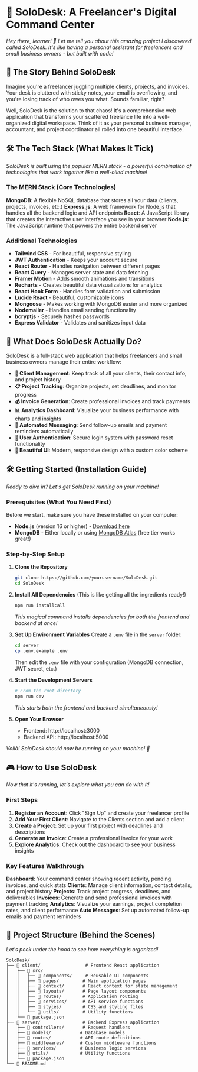 # 🚀 SoloDesk: A Freelancer's Digital Command Center

*Hey there, learner! 👋 Let me tell you about this amazing project I discovered called SoloDesk. It's like having a personal assistant for freelancers and small business owners - but built with code!*

## 📖 The Story Behind SoloDesk

Imagine you're a freelancer juggling multiple clients, projects, and invoices. Your desk is cluttered with sticky notes, your email is overflowing, and you're losing track of who owes you what. Sounds familiar, right? 

Well, SoloDesk is the solution to that chaos! It's a comprehensive web application that transforms your scattered freelance life into a well-organized digital workspace. Think of it as your personal business manager, accountant, and project coordinator all rolled into one beautiful interface.

## 🛠️ The Tech Stack (What Makes It Tick)

*SoloDesk is built using the popular MERN stack - a powerful combination of technologies that work together like a well-oiled machine!*

### The MERN Stack (Core Technologies)
**MongoDB**: A flexible NoSQL database that stores all your data (clients, projects, invoices, etc.)
**Express.js**: A web framework for Node.js that handles all the backend logic and API endpoints
**React**: A JavaScript library that creates the interactive user interface you see in your browser
**Node.js**: The JavaScript runtime that powers the entire backend server

### Additional Technologies
- **Tailwind CSS** - For beautiful, responsive styling
- **JWT Authentication** - Keeps your account secure
- **React Router** - Handles navigation between different pages
- **React Query** - Manages server state and data fetching
- **Framer Motion** - Adds smooth animations and transitions
- **Recharts** - Creates beautiful data visualizations for analytics
- **React Hook Form** - Handles form validation and submission
- **Lucide React** - Beautiful, customizable icons
- **Mongoose** - Makes working with MongoDB easier and more organized
- **Nodemailer** - Handles email sending functionality
- **bcryptjs** - Securely hashes passwords
- **Express Validator** - Validates and sanitizes input data

## 🎯 What Does SoloDesk Actually Do?

SoloDesk is a full-stack web application that helps freelancers and small business owners manage their entire workflow:

- **👥 Client Management**: Keep track of all your clients, their contact info, and project history
- **📋 Project Tracking**: Organize projects, set deadlines, and monitor progress
- **💰 Invoice Generation**: Create professional invoices and track payments
- **📊 Analytics Dashboard**: Visualize your business performance with charts and insights
- **📧 Automated Messaging**: Send follow-up emails and payment reminders automatically
- **📱 User Authentication**: Secure login system with password reset functionality
- **🎨 Beautiful UI**: Modern, responsive design with a custom color scheme

## 🛠️ Getting Started (Installation Guide)

*Ready to dive in? Let's get SoloDesk running on your machine!*

### Prerequisites (What You Need First)

Before we start, make sure you have these installed on your computer:
- **Node.js** (version 16 or higher) - [Download here](https://nodejs.org/)
- **MongoDB** - Either locally or using [MongoDB Atlas](https://www.mongodb.com/atlas) (free tier works great!)

### Step-by-Step Setup

1. **Clone the Repository**
   ```bash
   git clone https://github.com/yourusername/SoloDesk.git
   cd SoloDesk
   ```

2. **Install All Dependencies** (This is like getting all the ingredients ready!)
   ```bash
   npm run install:all
   ```
   *This magical command installs dependencies for both the frontend and backend at once!*

3. **Set Up Environment Variables**
   Create a `.env` file in the `server` folder:
   ```bash
   cd server
   cp .env.example .env
   ```
   Then edit the `.env` file with your configuration (MongoDB connection, JWT secret, etc.)

4. **Start the Development Servers**
   ```bash
   # From the root directory
   npm run dev
   ```
   *This starts both the frontend and backend simultaneously!*

5. **Open Your Browser**
   - Frontend: http://localhost:3000
   - Backend API: http://localhost:5000

*Voilà! SoloDesk should now be running on your machine! 🎉*

## 🎮 How to Use SoloDesk

*Now that it's running, let's explore what you can do with it!*

### First Steps
1. **Register an Account**: Click "Sign Up" and create your freelancer profile
2. **Add Your First Client**: Navigate to the Clients section and add a client
3. **Create a Project**: Set up your first project with deadlines and descriptions
4. **Generate an Invoice**: Create a professional invoice for your work
5. **Explore Analytics**: Check out the dashboard to see your business insights

### Key Features Walkthrough

**Dashboard**: Your command center showing recent activity, pending invoices, and quick stats
**Clients**: Manage client information, contact details, and project history
**Projects**: Track project progress, deadlines, and deliverables
**Invoices**: Generate and send professional invoices with payment tracking
**Analytics**: Visualize your earnings, project completion rates, and client performance
**Auto Messages**: Set up automated follow-up emails and payment reminders




## 📁 Project Structure (Behind the Scenes)

*Let's peek under the hood to see how everything is organized!*

```
SoloDesk/
├── 📁 client/                 # Frontend React application
│   ├── 📁 src/
│   │   ├── 📁 components/     # Reusable UI components
│   │   ├── 📁 pages/         # Main application pages
│   │   ├── 📁 context/       # React context for state management
│   │   ├── 📁 layouts/       # Page layout components
│   │   ├── 📁 routes/        # Application routing
│   │   ├── 📁 services/      # API service functions
│   │   ├── 📁 styles/        # CSS and styling files
│   │   └── 📁 utils/         # Utility functions
│   └── 📄 package.json
├── 📁 server/                # Backend Express application
│   ├── 📁 controllers/       # Request handlers
│   ├── 📁 models/           # Database models
│   ├── 📁 routes/           # API route definitions
│   ├── 📁 middlewares/      # Custom middleware functions
│   ├── 📁 services/         # Business logic services
│   ├── 📁 utils/            # Utility functions
│   └── 📄 package.json
└── 📄 README.md
```
